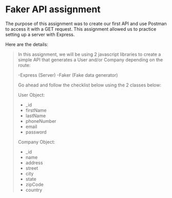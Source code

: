 # Faker API assignment 

The purpose of this assignment was to create our first API and use Postman to access it with a GET request. This assignment allowed us to practice setting up a server with Express. 

Here are the details:

>In this assignment, we will be using 2 javascript libraries to create a simple API that generates a User and/or Company depending on the route:
>
>-Express (Server)
>-Faker (Fake data generator)
>
>Go ahead and follow the checklist below using the 2 classes below:
>
>User Object:
> - _id
> - firstName
> - lastName
> - phoneNumber
> - email
> - password
>
> Company Object:
> - _id
> - name
> - address
> - street
> - city
> - state
> - zipCode
> - country
